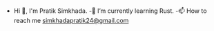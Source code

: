 - Hi 👋, I'm Pratik Simkhada.
-🌱 I’m currently learning Rust.
-📫 How to reach me simkhadapratik24@gmail.com


<!---
pratiksimkhadaa/pratiksimkhadaa is a ✨ special ✨ repository because its `README.md` (this file) appears on your GitHub profile.
You can click the Preview link to take a look at your changes.
--->
